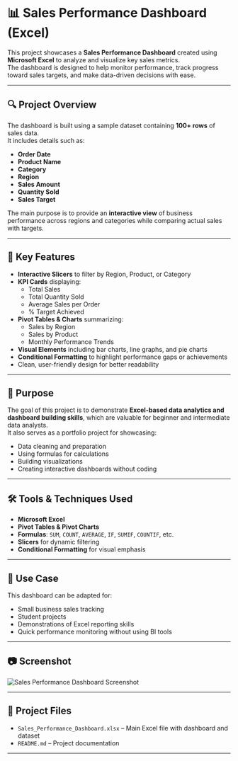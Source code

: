 # 📊 Sales Performance Dashboard (Excel)

This project showcases a **Sales Performance Dashboard** created using **Microsoft Excel** to analyze and visualize key sales metrics.  
The dashboard is designed to help monitor performance, track progress toward sales targets, and make data-driven decisions with ease.

---

## 🔍 Project Overview

The dashboard is built using a sample dataset containing **100+ rows** of sales data.  
It includes details such as:

- **Order Date**
- **Product Name**
- **Category**
- **Region**
- **Sales Amount**
- **Quantity Sold**
- **Sales Target**

The main purpose is to provide an **interactive view** of business performance across regions and categories while comparing actual sales with targets.

---

## 📌 Key Features

- **Interactive Slicers** to filter by Region, Product, or Category  
- **KPI Cards** displaying:
  - Total Sales
  - Total Quantity Sold
  - Average Sales per Order
  - % Target Achieved
- **Pivot Tables & Charts** summarizing:
  - Sales by Region
  - Sales by Product
  - Monthly Performance Trends
- **Visual Elements** including bar charts, line graphs, and pie charts
- **Conditional Formatting** to highlight performance gaps or achievements
- Clean, user-friendly design for better readability

---

## 🎯 Purpose

The goal of this project is to demonstrate **Excel-based data analytics and dashboard building skills**, which are valuable for beginner and intermediate data analysts.  
It also serves as a portfolio project for showcasing:

- Data cleaning and preparation  
- Using formulas for calculations  
- Building visualizations  
- Creating interactive dashboards without coding  

---

## 🛠 Tools & Techniques Used

- **Microsoft Excel**
- **Pivot Tables & Pivot Charts**
- **Formulas**: `SUM`, `COUNT`, `AVERAGE`, `IF`, `SUMIF`, `COUNTIF`, etc.
- **Slicers** for dynamic filtering
- **Conditional Formatting** for visual emphasis

---

## 💼 Use Case

This dashboard can be adapted for:

- Small business sales tracking  
- Student projects  
- Demonstrations of Excel reporting skills  
- Quick performance monitoring without using BI tools  

---

## 📷 Screenshot

![Sales Performance Dashboard Screenshot](screenshot.png)

---

## 📂 Project Files

- `Sales_Performance_Dashboard.xlsx` – Main Excel file with dashboard and dataset  
- `README.md` – Project documentation  

---

